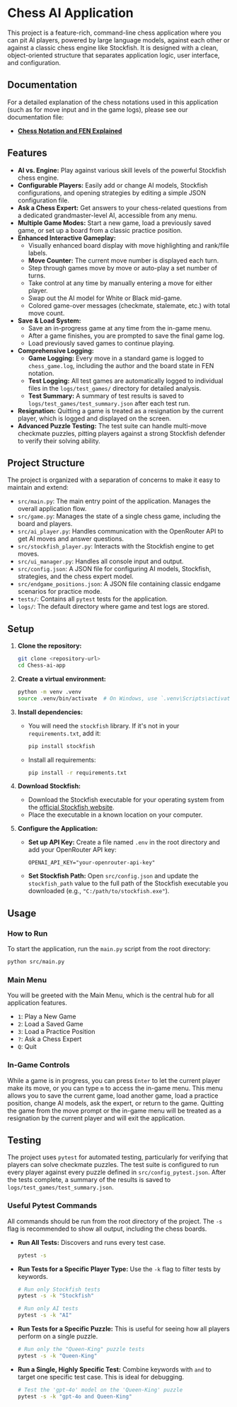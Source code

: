 # Chess AI Application

This project is a feature-rich, command-line chess application where you can pit AI players, powered by large language models, against each other or against a classic chess engine like Stockfish. It is designed with a clean, object-oriented structure that separates application logic, user interface, and configuration.

## Documentation

For a detailed explanation of the chess notations used in this application (such as for move input and in the game logs), please see our documentation file:

-   **[Chess Notation and FEN Explained](docs/CHESS_NOTATION.md)**

## Features

*   **AI vs. Engine:** Play against various skill levels of the powerful Stockfish chess engine.
*   **Configurable Players:** Easily add or change AI models, Stockfish configurations, and opening strategies by editing a simple JSON configuration file.
*   **Ask a Chess Expert:** Get answers to your chess-related questions from a dedicated grandmaster-level AI, accessible from any menu.
*   **Multiple Game Modes:** Start a new game, load a previously saved game, or set up a board from a classic practice position.
*   **Enhanced Interactive Gameplay:**
    *   Visually enhanced board display with move highlighting and rank/file labels.
    *   **Move Counter:** The current move number is displayed each turn.
    *   Step through games move by move or auto-play a set number of turns.
    *   Take control at any time by manually entering a move for either player.
    *   Swap out the AI model for White or Black mid-game.
    *   Colored game-over messages (checkmate, stalemate, etc.) with total move count.
*   **Save & Load System:**
    *   Save an in-progress game at any time from the in-game menu.
    *   After a game finishes, you are prompted to save the final game log.
    *   Load previously saved games to continue playing.
*   **Comprehensive Logging:**
    *   **Game Logging:** Every move in a standard game is logged to `chess_game.log`, including the author and the board state in FEN notation.
    *   **Test Logging:** All test games are automatically logged to individual files in the `logs/test_games/` directory for detailed analysis.
    *   **Test Summary:** A summary of test results is saved to `logs/test_games/test_summary.json` after each test run.
*   **Resignation:** Quitting a game is treated as a resignation by the current player, which is logged and displayed on the screen.
*   **Advanced Puzzle Testing:** The test suite can handle multi-move checkmate puzzles, pitting players against a strong Stockfish defender to verify their solving ability.

## Project Structure

The project is organized with a separation of concerns to make it easy to maintain and extend:

*   `src/main.py`: The main entry point of the application. Manages the overall application flow.
*   `src/game.py`: Manages the state of a single chess game, including the board and players.
*   `src/ai_player.py`: Handles communication with the OpenRouter API to get AI moves and answer questions.
*   `src/stockfish_player.py`: Interacts with the Stockfish engine to get moves.
*   `src/ui_manager.py`: Handles all console input and output.
*   `src/config.json`: A JSON file for configuring AI models, Stockfish, strategies, and the chess expert model.
*   `src/endgame_positions.json`: A JSON file containing classic endgame scenarios for practice mode.
*   `tests/`: Contains all `pytest` tests for the application.
*   `logs/`: The default directory where game and test logs are stored.

## Setup

1.  **Clone the repository:**
    ```bash
    git clone <repository-url>
    cd Chess-ai-app
    ```

2.  **Create a virtual environment:**
    ```bash
    python -m venv .venv
    source .venv/bin/activate  # On Windows, use `.venv\Scripts\activate`
    ```

3.  **Install dependencies:**
    *   You will need the `stockfish` library. If it's not in your `requirements.txt`, add it:
        ```bash
        pip install stockfish
        ```
    *   Install all requirements:
        ```bash
        pip install -r requirements.txt
        ```

4.  **Download Stockfish:**
    *   Download the Stockfish executable for your operating system from the [official Stockfish website](https://stockfishchess.org/download/).
    *   Place the executable in a known location on your computer.

5.  **Configure the Application:**
    *   **Set up API Key:** Create a file named `.env` in the root directory and add your OpenRouter API key:
        ```
        OPENAI_API_KEY="your-openrouter-api-key"
        ```
    *   **Set Stockfish Path:** Open `src/config.json` and update the `stockfish_path` value to the full path of the Stockfish executable you downloaded (e.g., `"C:/path/to/stockfish.exe"`).

## Usage

### How to Run
To start the application, run the `main.py` script from the root directory:
```bash
python src/main.py
```

### Main Menu
You will be greeted with the Main Menu, which is the central hub for all application features.
*   `1`: Play a New Game
*   `2`: Load a Saved Game
*   `3`: Load a Practice Position
*   `?`: Ask a Chess Expert
*   `Q`: Quit

### In-Game Controls
While a game is in progress, you can press `Enter` to let the current player make its move, or you can type `m` to access the in-game menu. This menu allows you to save the current game, load another game, load a practice position, change AI models, ask the expert, or return to the game. Quitting the game from the move prompt or the in-game menu will be treated as a resignation by the current player and will exit the application.

## Testing

The project uses `pytest` for automated testing, particularly for verifying that players can solve checkmate puzzles. The test suite is configured to run every player against every puzzle defined in `src/config_pytest.json`. After the tests complete, a summary of the results is saved to `logs/test_games/test_summary.json`.

### Useful Pytest Commands

All commands should be run from the root directory of the project. The `-s` flag is recommended to show all output, including the chess boards.

*   **Run All Tests:**
    Discovers and runs every test case.
    ```bash
    pytest -s
    ```

*   **Run Tests for a Specific Player Type:**
    Use the `-k` flag to filter tests by keywords.
    ```bash
    # Run only Stockfish tests
    pytest -s -k "Stockfish"

    # Run only AI tests
    pytest -s -k "AI"
    ```

*   **Run Tests for a Specific Puzzle:**
    This is useful for seeing how all players perform on a single puzzle.
    ```bash
    # Run only the "Queen-King" puzzle tests
    pytest -s -k "Queen-King"
    ```

*   **Run a Single, Highly Specific Test:**
    Combine keywords with `and` to target one specific test case. This is ideal for debugging.
    ```bash
    # Test the 'gpt-4o' model on the 'Queen-King' puzzle
    pytest -s -k "gpt-4o and Queen-King"
    ```
